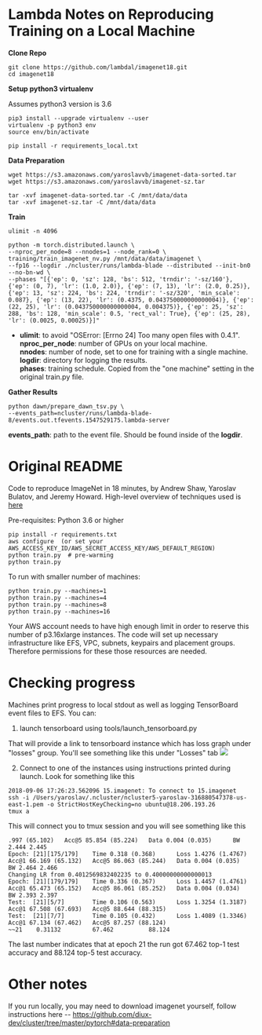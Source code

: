 Lambda Notes on Reproducing Training on a Local Machine
===

__Clone Repo__
```
git clone https://github.com/lambdal/imagenet18.git
cd imagenet18
```

__Setup python3 virtualenv__

Assumes python3 version is 3.6
```
pip3 install --upgrade virtualenv --user
virtualenv -p python3 env
source env/bin/activate

pip install -r requirements_local.txt
```

__Data Preparation__
```
wget https://s3.amazonaws.com/yaroslavvb/imagenet-data-sorted.tar
wget https://s3.amazonaws.com/yaroslavvb/imagenet-sz.tar

tar -xvf imagenet-data-sorted.tar -C /mnt/data/data
tar -xvf imagenet-sz.tar -C /mnt/data/data
```

__Train__
```
ulimit -n 4096

python -m torch.distributed.launch \
--nproc_per_node=8 --nnodes=1 --node_rank=0 \
training/train_imagenet_nv.py /mnt/data/data/imagenet \
--fp16 --logdir ./ncluster/runs/lambda-blade --distributed --init-bn0 --no-bn-wd \
--phases "[{'ep': 0, 'sz': 128, 'bs': 512, 'trndir': '-sz/160'}, {'ep': (0, 7), 'lr': (1.0, 2.0)}, {'ep': (7, 13), 'lr': (2.0, 0.25)}, {'ep': 13, 'sz': 224, 'bs': 224, 'trndir': '-sz/320', 'min_scale': 0.087}, {'ep': (13, 22), 'lr': (0.4375, 0.043750000000000004)}, {'ep': (22, 25), 'lr': (0.043750000000000004, 0.004375)}, {'ep': 25, 'sz': 288, 'bs': 128, 'min_scale': 0.5, 'rect_val': True}, {'ep': (25, 28), 'lr': (0.0025, 0.00025)}]"
```
* __ulimit__: to avoid "OSError: [Errno 24] Too many open files with 0.4.1".
__nproc_per_node__: number of GPUs on your local machine.  
__nnodes__: number of node, set to one for training with a single machine.  
__logdir__: directory for logging the results.  
__phases__: training schedule. Copied from the "one machine" setting in the original train.py file.   

__Gather Results__
```
python dawn/prepare_dawn_tsv.py \
--events_path=ncluster/runs/lambda-blade-8/events.out.tfevents.1547529175.lambda-server
```
__events_path__: path to the event file. Should be found inside of the __logdir__.

Original README
===




Code to reproduce ImageNet in 18 minutes, by Andrew Shaw, Yaroslav Bulatov, and Jeremy Howard. High-level overview of techniques used is [here](http://fast.ai/2018/08/10/fastai-diu-imagenet/)


Pre-requisites: Python 3.6 or higher

```
pip install -r requirements.txt
aws configure  (or set your AWS_ACCESS_KEY_ID/AWS_SECRET_ACCESS_KEY/AWS_DEFAULT_REGION)
python train.py  # pre-warming
python train.py 
```

To run with smaller number of machines:

```
python train.py --machines=1
python train.py --machines=4
python train.py --machines=8
python train.py --machines=16
```

Your AWS account needs to have high enough limit in order to reserve this number of p3.16xlarge instances. The code will set up necessary infrastructure like EFS, VPC, subnets, keypairs and placement groups. Therefore permissions for these those resources are needed.


# Checking progress

Machines print progress to local stdout as well as logging TensorBoard event files to EFS. You can:

1. launch tensorboard using tools/launch_tensorboard.py

That will provide a link to tensorboard instance which has loss graph under "losses" group. You'll see something like this under "Losses" tab
<img src='https://raw.githubusercontent.com/diux-dev/imagenet18/master/tensorboard.png'>

2. Connect to one of the instances using instructions printed during launch. Look for something like this

```
2018-09-06 17:26:23.562096 15.imagenet: To connect to 15.imagenet
ssh -i /Users/yaroslav/.ncluster/ncluster5-yaroslav-316880547378-us-east-1.pem -o StrictHostKeyChecking=no ubuntu@18.206.193.26
tmux a
```

This will connect you to tmux session and you will see something like this

```
.997 (65.102)   Acc@5 85.854 (85.224)   Data 0.004 (0.035)      BW 2.444 2.445
Epoch: [21][175/179]    Time 0.318 (0.368)      Loss 1.4276 (1.4767)    Acc@1 66.169 (65.132)   Acc@5 86.063 (85.244)   Data 0.004 (0.035)      BW 2.464 2.466
Changing LR from 0.4012569832402235 to 0.40000000000000013
Epoch: [21][179/179]    Time 0.336 (0.367)      Loss 1.4457 (1.4761)    Acc@1 65.473 (65.152)   Acc@5 86.061 (85.252)   Data 0.004 (0.034)      BW 2.393 2.397
Test:  [21][5/7]        Time 0.106 (0.563)      Loss 1.3254 (1.3187)    Acc@1 67.508 (67.693)   Acc@5 88.644 (88.315)
Test:  [21][7/7]        Time 0.105 (0.432)      Loss 1.4089 (1.3346)    Acc@1 67.134 (67.462)   Acc@5 87.257 (88.124)
~~21    0.31132         67.462          88.124
```

The last number indicates that at epoch 21 the run got 67.462 top-1 test accuracy and 88.124 top-5 test accuracy.

# Other notes
If you run locally, you may need to download imagenet yourself, follow instructions here -- https://github.com/diux-dev/cluster/tree/master/pytorch#data-preparation

